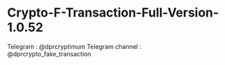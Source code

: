 # Crypto-F-Transaction-Full-Version-1.0.52
Telegram : @dprcryptimum 
Telegram channel : @dprcrypto_fake_transaction
